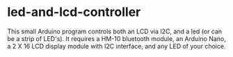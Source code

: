 # led-and-lcd-controller
This small Arduino program controls both an LCD via I2C, and a led (or can be a strip of LED's). It requires a HM-10 bluetooth module, an Arduino Nano, a 2 X 16 LCD display module with I2C interface, and any LED of your choice.
